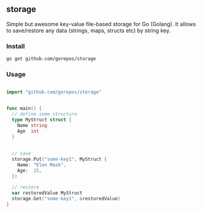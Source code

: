 ## storage
Simple but awesome key-value file-based storage for Go (Golang). It allows to save/restore any data (strings, maps, structs etc) by string key.

### Install

```bash
go get github.com/gorepos/storage
```

### Usage

```Go

import "github.com/gorepos/storage"


func main() {
  // define some structure
  type MyStruct struct {
    Name string
    Age  int
  }
  
  
  // save 
  storage.Put("some-key1", MyStruct {
    Name: "Elon Mask",
    Age:  25,
  })
  
  // restore 
  var restoredValue MyStruct
  storage.Get("some-key1", &restoredValue)
}
```

